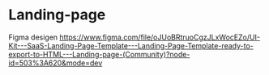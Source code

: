 # Landing-page

Figma desigen https://www.figma.com/file/oJUoBRtruoCgzJLxWocEZo/UI-Kit---SaaS-Landing-Page-Template---Landing-Page-Template-ready-to-export-to-HTML---Landing-page-(Community)?node-id=503%3A620&mode=dev

